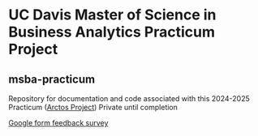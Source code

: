 # UC Davis Master of Science in Business Analytics Practicum Project
## msba-practicum

Repository for documentation and code associated with this 2024-2025 Practicum
([Arctos Project](https://arctos.database.museum/project/10004571))
Private until completion


[Google form feedback survey](https://docs.google.com/forms/d/1fVmYQF91GkB-ygdHshK_qMxNUjAnUD62xP2NHDymuCk/)
